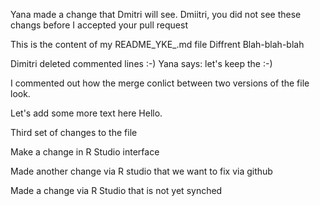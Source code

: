 
Yana made a change that Dmitri will see. Dmiitri, you did not see these changs before I accepted your pull request

 This is the content of my README_YKE_.md file Diffrent 
 Blah-blah-blah

 Dimitri deleted commented lines :-)
 Yana says: let's keep the :-)


I commented out how the merge conlict between two versions of the file look. 

Let's add some more text here
Hello.

Third set of changes to the file

Make a change in R Studio interface

Made another change via R studio that we want to fix via github

Made a change via R Studio that is not yet synched
